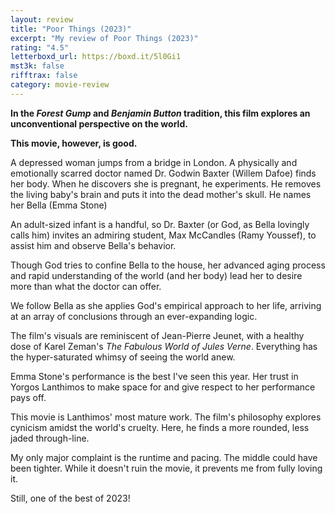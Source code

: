 ```yaml
---
layout: review
title: "Poor Things (2023)"
excerpt: "My review of Poor Things (2023)"
rating: "4.5"
letterboxd_url: https://boxd.it/5l0Gi1
mst3k: false
rifftrax: false
category: movie-review
---
```


<b>In the <i>Forest Gump</i> and <i>Benjamin Button</i> tradition, this film explores an unconventional perspective on the world.</b>

<b>This movie, however, is good.</b>

A depressed woman jumps from a bridge in London. A physically and emotionally scarred doctor named Dr. Godwin Baxter (Willem Dafoe) finds her body. When he discovers she is pregnant, he experiments. He removes the living baby's brain and puts it into the dead mother's skull. He names her Bella (Emma Stone)

An adult-sized infant is a handful, so Dr. Baxter (or God, as Bella lovingly calls him) invites an admiring student, Max McCandles (Ramy Youssef), to assist him and observe Bella's behavior.

Though God tries to confine Bella to the house, her advanced aging process and rapid understanding of the world (and her body) lead her to desire more than what the doctor can offer.

We follow Bella as she applies God's empirical approach to her life, arriving at an array of conclusions through an ever-expanding logic.

The film's visuals are reminiscent of Jean-Pierre Jeunet, with a healthy dose of Karel Zeman's <i>The Fabulous World of Jules Verne</i>. Everything has the hyper-saturated whimsy of seeing the world anew.

Emma Stone's performance is the best I've seen this year. Her trust in Yorgos Lanthimos to make space for and give respect to her performance pays off.

This movie is Lanthimos' most mature work. The film's philosophy explores cynicism amidst the world's cruelty. Here, he finds a more rounded, less jaded through-line.

My only major complaint is the runtime and pacing. The middle could have been tighter. While it doesn't ruin the movie, it prevents me from fully loving it.

Still, one of the best of 2023!

